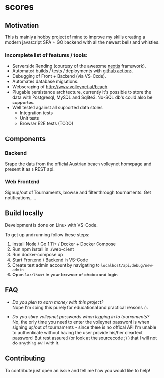 # scores

## Motivation

This is mainly a hobby project of mine to improve my skills creating a modern javascript SPA + GO backend with all the newest bells and whistles.

### Incomplete list of features / tools:

- Serverside Rending (courtesy of the awesome [nextjs](https://nextjs.org/) framework).
- Automated builds / tests / deployments with [github actions](https://github.com/features/actions).
- Debugging of Front + Backend (via VS-Code).
- Automated database migrations.
- Webscraping of http://www.volleynet.at/beach.
- Plugable persistance architecture, currently it's possible to store the data with Postgresql, MySQL and Sqlite3. No-SQL db's could also be supported.
- Well tested against all supported data stores
  - Integration tests
  - Unit tests
  - Browser E2E tests (TODO)

## Components

### Backend

Srape the data from the official Austrian beach volleynet homepage and present it as a REST api.

### Web Frontend

Signup/out of Tournaments, browse and filter through tournaments. Get notifications, ...

## Build locally

Development is done on Linux with VS-Code.

To get up and running follow these steps:

1. Install Node / Go 1.11+ / Docker + Docker Compose
1. Run npm install in ./web-client
1. Run docker-compose up
1. Start Frontend / Backend in VS-Code
1. Create test admin account by navigating to `localhost/api/debug/new-admin`
1. Open `localhost` in your browser of choice and login

## FAQ

- _Do you plan to earn money with this project?_  
  Nope I'm doing this purely for educational and practical reasons :).

- _Do you store volleynet passwords when logging in to tournaments?_  
  No, the only time you need to enter the volleynet password is when signing up/out of tournaments - since there is no offical API I'm unable to authenticate without having the user provide his/her cleartext password. But rest assured (or look at the sourcecode ;) ) that I will not do anything evil with it.

## Contributing

To contribute just open an issue and tell me how you would like to help!
